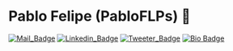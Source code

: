 # Pablo Felipe (PabloFLPs) 🦁

<p align="center">
<src="https://ibb.co/sCdyvsc">
</p>

[![Mail_Badge](https://img.shields.io/badge/mail-%20-orange)](mailto:pablofelipe1999@hotmail.com)
[![Linkedin_Badge](https://img.shields.io/badge/linkedin-%20-orange)](https://www.linkedin.com/in/pablo-felipe-lnkdn/)
[![Tweeter_Badge](https://img.shields.io/badge/twitter-%20-orange)](https://twitter.com/pablo_felps)
[![Bio Badge](https://img.shields.io/static/v1?label=hobbies&message=https://www.github.com/PabloFLPs/hobbies="Code%Gaming%Animes%Doramas"&color=orange)](https://www.github.com/PabloFLPs/)


<!--
**PabloFLPs/PabloFLPs** is a ✨ _special_ ✨ repository because its `README.md` (this file) appears on your GitHub profile.

Here are some ideas to get you started:

- 🔭 I’m currently working on ...
- 🌱 I’m currently learning ...
- 👯 I’m looking to collaborate on ...
- 🤔 I’m looking for help with ...
- 💬 Ask me about ...
- 📫 How to reach me: ...
- 😄 Pronouns: ...
- ⚡ Fun fact: ...
-->

